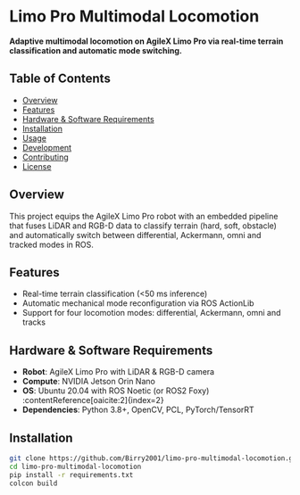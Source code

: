 # Limo Pro Multimodal Locomotion

**Adaptive multimodal locomotion on AgileX Limo Pro via real-time terrain classification and automatic mode switching.** 

## Table of Contents
- [Overview](#overview)
- [Features](#features)
- [Hardware & Software Requirements](#hardware--software-requirements)
- [Installation](#installation)
- [Usage](#usage)
- [Development](#development)
- [Contributing](#contributing)
- [License](#license)

## Overview
This project equips the AgileX Limo Pro robot with an embedded pipeline that fuses LiDAR and RGB-D data to classify terrain (hard, soft, obstacle) and automatically switch between differential, Ackermann, omni and tracked modes in ROS.

## Features
- Real-time terrain classification (<50 ms inference)  
- Automatic mechanical mode reconfiguration via ROS ActionLib  
- Support for four locomotion modes: differential, Ackermann, omni and tracks

## Hardware & Software Requirements
- **Robot**: AgileX Limo Pro with LiDAR & RGB-D camera  
- **Compute**: NVIDIA Jetson Orin Nano  
- **OS**: Ubuntu 20.04 with ROS Noetic (or ROS2 Foxy) :contentReference[oaicite:2]{index=2}  
- **Dependencies**: Python 3.8+, OpenCV, PCL, PyTorch/TensorRT

## Installation
```bash
git clone https://github.com/Birry2001/limo-pro-multimodal-locomotion.git
cd limo-pro-multimodal-locomotion
pip install -r requirements.txt
colcon build

